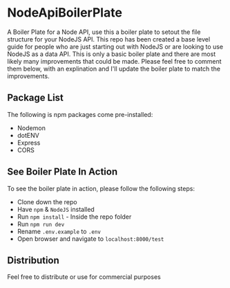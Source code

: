 # NodeApiBoilerPlate
A Boiler Plate for a Node API, use this a boiler plate to setout the file structure for your NodeJS API.
This repo has been created a base level guide for people who are just starting out with NodeJS or are looking to
use NodeJS as a data API. This is only a basic boiler plate and there are most likely many improvements that could be made.
Please feel free to comment them below, with an explination and I'll update the boiler plate to match the improvements.

## Package List
The following is npm packages come pre-installed:
- Nodemon
- dotENV
- Express
- CORS

## See Boiler Plate In Action
To see the boiler plate in action, please follow the following steps:
- Clone down the repo
- Have `npm` & `NodeJS` installed
- Run `npm install` - Inside the repo folder
- Run `npm run dev`
- Rename `.env.example` to `.env`
- Open browser and navigate to `localhost:8000/test`

## Distribution
Feel free to distribute or use for commercial purposes
